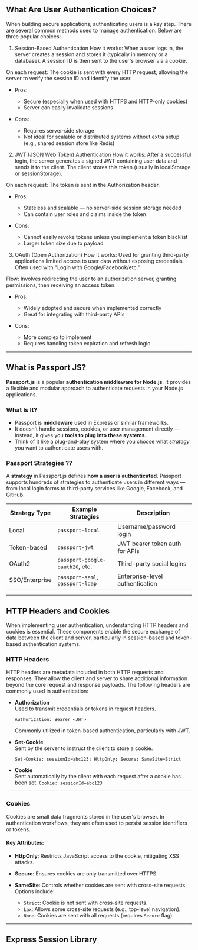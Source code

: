 ## What Are User Authentication Choices?

When building secure applications, authenticating users is a key step. There are several common methods used to manage authentication. Below are three popular choices:

1. Session-Based Authentication
How it works: When a user logs in, the server creates a session and stores it (typically in memory or a database). A session ID is then sent to the user's browser via a cookie.

On each request: The cookie is sent with every HTTP request, allowing the server to verify the session ID and identify the user.

- Pros:
	- Secure (especially when used with HTTPS and HTTP-only cookies)
	- Server can easily invalidate sessions

- Cons:
	- Requires server-side storage
	- Not ideal for scalable or distributed systems without extra setup (e.g., shared session store like Redis)

2. JWT (JSON Web Token) Authentication
How it works: After a successful login, the server generates a signed JWT containing user data and sends it to the client. The client stores this token (usually in localStorage or sessionStorage).

On each request: The token is sent in the Authorization header.

- Pros:
	- Stateless and scalable — no server-side session storage needed
	- Can contain user roles and claims inside the token

- Cons:
	- Cannot easily revoke tokens unless you implement a token blacklist
	- Larger token size due to payload

3. OAuth (Open Authorization)
How it works: Used for granting third-party applications limited access to user data without exposing credentials. Often used with "Login with Google/Facebook/etc."

Flow: Involves redirecting the user to an authorization server, granting permissions, then receiving an access token.

- Pros:
	- Widely adopted and secure when implemented correctly
	- Great for integrating with third-party APIs

- Cons:
	- More complex to implement
	- Requires handling token expiration and refresh logic


---
## What is Passport JS?

**Passport.js** is a popular **authentication middleware for Node.js**. It provides a flexible and modular approach to authenticate requests in your Node.js applications.

### What Is It?

- Passport is **middleware** used in Express or similar frameworks.
- It doesn’t handle sessions, cookies, or user management directly — instead, it gives you **tools to plug into these systems**.
- Think of it like a plug-and-play system where you choose what *strategy* you want to authenticate users with.
###  Passport Strategies ??

A **strategy** in Passport.js defines **how a user is authenticated**. Passport supports hundreds of strategies to authenticate users in different ways — from local login forms to third-party services like Google, Facebook, and GitHub.

|Strategy Type|Example Strategies|Description|
|---|---|---|
|Local|`passport-local`|Username/password login|
|Token-based|`passport-jwt`|JWT bearer token auth for APIs|
|OAuth2|`passport-google-oauth20`, etc.|Third-party social logins|
|SSO/Enterprise|`passport-saml`, `passport-ldap`|Enterprise-level authentication|


---
## HTTP Headers and Cookies  

When implementing user authentication, understanding HTTP headers and cookies is essential. These components enable the secure exchange of data between the client and server, particularly in session-based and token-based authentication systems.

### HTTP Headers

HTTP headers are metadata included in both HTTP requests and responses. They allow the client and server to share additional information beyond the core request and response payloads. The following headers are commonly used in authentication:

- **Authorization**  
    Used to transmit credentials or tokens in request headers.
    
    `Authorization: Bearer <JWT>`

	Commonly utilized in token-based authentication, particularly with JWT.
    
- **Set-Cookie**  
    Sent by the server to instruct the client to store a cookie.

    `Set-Cookie: sessionId=abc123; HttpOnly; Secure; SameSite=Strict`
    
- **Cookie**  
    Sent automatically by the client with each request after a cookie has been set.
    `Cookie: sessionId=abc123`
    

---

### Cookies

Cookies are small data fragments stored in the user's browser. In authentication workflows, they are often used to persist session identifiers or tokens.

#### Key Attributes:

- **HttpOnly**: Restricts JavaScript access to the cookie, mitigating XSS attacks.

- **Secure**: Ensures cookies are only transmitted over HTTPS.

- **SameSite**: Controls whether cookies are sent with cross-site requests. Options include:
    - `Strict`: Cookie is not sent with cross-site requests.
    - `Lax`: Allows some cross-site requests (e.g., top-level navigation).
    - `None`: Cookies are sent with all requests (requires `Secure` flag).


---
## Express Session Library